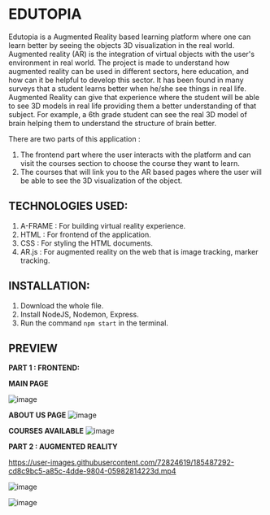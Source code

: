 # EDUTOPIA
Edutopia is a Augmented Reality based learning platform where one can learn better by seeing the objects 3D visualization in the real world.
Augmented reality (AR) is the integration of virtual objects with the user's environment in real world. 
The project is made to understand how augmented reality can be used in different sectors, here education, and how can it be helpful to develop this sector.
It has been found in many surveys that a student learns better when he/she see things in real life. Augmented Reality can give that experience where the student will be able to see 3D models in real life providing them a better understanding of that subject. For example, a 6th grade student can see the real 3D model of brain helping them to understand the structure of brain better.

There are two parts of this application :
1. The frontend part where the user interacts with the platform and can visit the courses section to choose the course they want to learn.
2. The courses that will link you to the AR based pages where the user will be able to see the 3D visualization of the object. 

## TECHNOLOGIES USED:
1. A-FRAME : For building virtual reality experience.
2. HTML : For frontend of the application.
3. CSS : For styling the HTML documents.
4. AR.js : For augmented reality on the web that is image tracking, marker tracking.

## INSTALLATION:

1. Download the whole file. 
2. Install NodeJS, Nodemon, Express.
3. Run the command `npm start` in the terminal.

## PREVIEW

**PART 1 : FRONTEND:**

**MAIN PAGE**

![image](https://user-images.githubusercontent.com/72824619/185485572-b1fe09ce-2e46-4d94-95cf-baac35b9f61a.png)

**ABOUT US PAGE**
![image](https://user-images.githubusercontent.com/72824619/185485635-e12127a5-6b5e-47af-aa7c-1c26e1cc93dc.png)

**COURSES AVAILABLE**
![image](https://user-images.githubusercontent.com/72824619/185485684-0e714178-fb60-4384-be00-9b34a0e12c96.png)

**PART 2 : AUGMENTED REALITY**


https://user-images.githubusercontent.com/72824619/185487292-cd8c9bc5-a85c-4dde-9804-05982814223d.mp4


![image](https://user-images.githubusercontent.com/72824619/185485885-6127e315-9950-4b22-b0d2-d8f16972fc20.png)

![image](https://user-images.githubusercontent.com/72824619/185485916-3ad4ca57-bc80-4328-b833-0dc2d8f80b75.png)










